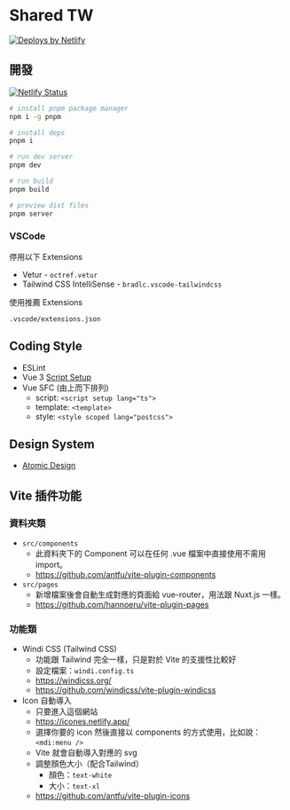 # Shared TW

<a href="https://www.netlify.com">
  <img src="https://www.netlify.com/img/global/badges/netlify-color-accent.svg" alt="Deploys by Netlify" />
</a>

## 開發

[![Netlify Status](https://api.netlify.com/api/v1/badges/eb3e274e-899d-4153-aa44-9928b323cec8/deploy-status)](https://app.netlify.com/sites/shared-tw/deploys)

```bash
# install pnpm package manager
npm i -g pnpm

# install deps
pnpm i

# run dev server
pnpm dev

# run build
pnpm build

# preview dist files
pnpm server
```

### VSCode

停用以下 Extensions

- Vetur - `octref.vetur`
- Tailwind CSS IntelliSense - `bradlc.vscode-tailwindcss`

使用推薦 Extensions

`.vscode/extensions.json`

## Coding Style

- ESLint
- Vue 3 [Script Setup](https://github.com/vuejs/rfcs/pull/227)
- Vue SFC (由上而下排列)
  - script: `<script setup lang="ts">`
  - template: `<template>`
  - style: `<style scoped lang="postcss">`

## Design System

- [Atomic Design](https://atomicdesign.bradfrost.com/table-of-contents/)

## Vite 插件功能

### 資料夾類

- `src/components`
  - 此資料夾下的 Component 可以在任何 .vue 檔案中直接使用不需用 import。
  - <https://github.com/antfu/vite-plugin-components>
- `src/pages`
  - 新增檔案後會自動生成對應的頁面給 vue-router，用法跟 Nuxt.js 一樣。
  - <https://github.com/hannoeru/vite-plugin-pages>

### 功能類

- Windi CSS (Tailwind CSS)
  - 功能跟 Tailwind 完全一樣，只是對於 Vite 的支援性比較好
  - 設定檔案：`windi.config.ts`
  - <https://windicss.org/>
  - <https://github.com/windicss/vite-plugin-windicss>
- Icon 自動導入
  - 只要進入這個網站
  - <https://icones.netlify.app/>
  - 選擇你要的 icon 然後直接以 components 的方式使用，比如說：`<mdi:menu />`
  - Vite 就會自動導入對應的 svg
  - 調整顏色大小（配合Tailwind）
    - 顏色：`text-white`
    - 大小：`text-xl`
  - <https://github.com/antfu/vite-plugin-icons>
